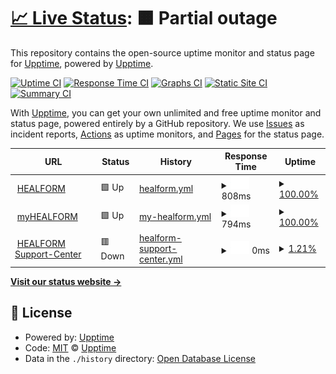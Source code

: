 # [📈 Live Status](https://demo.upptime.js.org): <!--live status--> **🟧 Partial outage**

This repository contains the open-source uptime monitor and status page for [Upptime](https://upptime.js.org), powered by [Upptime](https://github.com/upptime/upptime).

[![Uptime CI](https://github.com/HEALFORM/status/workflows/Uptime%20CI/badge.svg)](https://github.com/HEALFORM/status/actions?query=workflow%3A%22Uptime+CI%22)
[![Response Time CI](https://github.com/HEALFORM/status/workflows/Response%20Time%20CI/badge.svg)](https://github.com/HEALFORM/status/actions?query=workflow%3A%22Response+Time+CI%22)
[![Graphs CI](https://github.com/HEALFORM/status/workflows/Graphs%20CI/badge.svg)](https://github.com/HEALFORM/status/actions?query=workflow%3A%22Graphs+CI%22)
[![Static Site CI](https://github.com/HEALFORM/status/workflows/Static%20Site%20CI/badge.svg)](https://github.com/HEALFORM/status/actions?query=workflow%3A%22Static+Site+CI%22)
[![Summary CI](https://github.com/HEALFORM/status/workflows/Summary%20CI/badge.svg)](https://github.com/HEALFORM/status/actions?query=workflow%3A%22Summary+CI%22)

With [Upptime](https://upptime.js.org), you can get your own unlimited and free uptime monitor and status page, powered entirely by a GitHub repository. We use [Issues](https://github.com/upptime/upptime/issues) as incident reports, [Actions](https://github.com/HEALFORM/status/actions) as uptime monitors, and [Pages](https://demo.upptime.js.org) for the status page.

<!--start: status pages-->
<!-- This summary is generated by Upptime (https://github.com/upptime/upptime) -->
<!-- Do not edit this manually, your changes will be overwritten -->
<!-- prettier-ignore -->
| URL | Status | History | Response Time | Uptime |
| --- | ------ | ------- | ------------- | ------ |
| <img alt="" src="https://favicons.githubusercontent.com/www.healform.de" height="13"> [HEALFORM](https://www.healform.de) | 🟩 Up | [healform.yml](https://github.com/HEALFORM/status/commits/HEAD/history/healform.yml) | <details><summary><img alt="Response time graph" src="./graphs/healform/response-time-week.png" height="20"> 808ms</summary><br><a href="https://HEALFORM.github.io/status/history/healform"><img alt="Response time 808" src="https://img.shields.io/endpoint?url=https%3A%2F%2Fraw.githubusercontent.com%2FHEALFORM%2Fstatus%2FHEAD%2Fapi%2Fhealform%2Fresponse-time.json"></a><br><a href="https://HEALFORM.github.io/status/history/healform"><img alt="24-hour response time 808" src="https://img.shields.io/endpoint?url=https%3A%2F%2Fraw.githubusercontent.com%2FHEALFORM%2Fstatus%2FHEAD%2Fapi%2Fhealform%2Fresponse-time-day.json"></a><br><a href="https://HEALFORM.github.io/status/history/healform"><img alt="7-day response time 808" src="https://img.shields.io/endpoint?url=https%3A%2F%2Fraw.githubusercontent.com%2FHEALFORM%2Fstatus%2FHEAD%2Fapi%2Fhealform%2Fresponse-time-week.json"></a><br><a href="https://HEALFORM.github.io/status/history/healform"><img alt="30-day response time 808" src="https://img.shields.io/endpoint?url=https%3A%2F%2Fraw.githubusercontent.com%2FHEALFORM%2Fstatus%2FHEAD%2Fapi%2Fhealform%2Fresponse-time-month.json"></a><br><a href="https://HEALFORM.github.io/status/history/healform"><img alt="1-year response time 808" src="https://img.shields.io/endpoint?url=https%3A%2F%2Fraw.githubusercontent.com%2FHEALFORM%2Fstatus%2FHEAD%2Fapi%2Fhealform%2Fresponse-time-year.json"></a></details> | <details><summary><a href="https://HEALFORM.github.io/status/history/healform">100.00%</a></summary><a href="https://HEALFORM.github.io/status/history/healform"><img alt="All-time uptime 100.00%" src="https://img.shields.io/endpoint?url=https%3A%2F%2Fraw.githubusercontent.com%2FHEALFORM%2Fstatus%2FHEAD%2Fapi%2Fhealform%2Fuptime.json"></a><br><a href="https://HEALFORM.github.io/status/history/healform"><img alt="24-hour uptime 100.00%" src="https://img.shields.io/endpoint?url=https%3A%2F%2Fraw.githubusercontent.com%2FHEALFORM%2Fstatus%2FHEAD%2Fapi%2Fhealform%2Fuptime-day.json"></a><br><a href="https://HEALFORM.github.io/status/history/healform"><img alt="7-day uptime 100.00%" src="https://img.shields.io/endpoint?url=https%3A%2F%2Fraw.githubusercontent.com%2FHEALFORM%2Fstatus%2FHEAD%2Fapi%2Fhealform%2Fuptime-week.json"></a><br><a href="https://HEALFORM.github.io/status/history/healform"><img alt="30-day uptime 100.00%" src="https://img.shields.io/endpoint?url=https%3A%2F%2Fraw.githubusercontent.com%2FHEALFORM%2Fstatus%2FHEAD%2Fapi%2Fhealform%2Fuptime-month.json"></a><br><a href="https://HEALFORM.github.io/status/history/healform"><img alt="1-year uptime 100.00%" src="https://img.shields.io/endpoint?url=https%3A%2F%2Fraw.githubusercontent.com%2FHEALFORM%2Fstatus%2FHEAD%2Fapi%2Fhealform%2Fuptime-year.json"></a></details>
| <img alt="" src="https://favicons.githubusercontent.com/my.healform.de" height="13"> [myHEALFORM](https://my.healform.de) | 🟩 Up | [my-healform.yml](https://github.com/HEALFORM/status/commits/HEAD/history/my-healform.yml) | <details><summary><img alt="Response time graph" src="./graphs/my-healform/response-time-week.png" height="20"> 794ms</summary><br><a href="https://HEALFORM.github.io/status/history/my-healform"><img alt="Response time 794" src="https://img.shields.io/endpoint?url=https%3A%2F%2Fraw.githubusercontent.com%2FHEALFORM%2Fstatus%2FHEAD%2Fapi%2Fmy-healform%2Fresponse-time.json"></a><br><a href="https://HEALFORM.github.io/status/history/my-healform"><img alt="24-hour response time 794" src="https://img.shields.io/endpoint?url=https%3A%2F%2Fraw.githubusercontent.com%2FHEALFORM%2Fstatus%2FHEAD%2Fapi%2Fmy-healform%2Fresponse-time-day.json"></a><br><a href="https://HEALFORM.github.io/status/history/my-healform"><img alt="7-day response time 794" src="https://img.shields.io/endpoint?url=https%3A%2F%2Fraw.githubusercontent.com%2FHEALFORM%2Fstatus%2FHEAD%2Fapi%2Fmy-healform%2Fresponse-time-week.json"></a><br><a href="https://HEALFORM.github.io/status/history/my-healform"><img alt="30-day response time 794" src="https://img.shields.io/endpoint?url=https%3A%2F%2Fraw.githubusercontent.com%2FHEALFORM%2Fstatus%2FHEAD%2Fapi%2Fmy-healform%2Fresponse-time-month.json"></a><br><a href="https://HEALFORM.github.io/status/history/my-healform"><img alt="1-year response time 794" src="https://img.shields.io/endpoint?url=https%3A%2F%2Fraw.githubusercontent.com%2FHEALFORM%2Fstatus%2FHEAD%2Fapi%2Fmy-healform%2Fresponse-time-year.json"></a></details> | <details><summary><a href="https://HEALFORM.github.io/status/history/my-healform">100.00%</a></summary><a href="https://HEALFORM.github.io/status/history/my-healform"><img alt="All-time uptime 100.00%" src="https://img.shields.io/endpoint?url=https%3A%2F%2Fraw.githubusercontent.com%2FHEALFORM%2Fstatus%2FHEAD%2Fapi%2Fmy-healform%2Fuptime.json"></a><br><a href="https://HEALFORM.github.io/status/history/my-healform"><img alt="24-hour uptime 100.00%" src="https://img.shields.io/endpoint?url=https%3A%2F%2Fraw.githubusercontent.com%2FHEALFORM%2Fstatus%2FHEAD%2Fapi%2Fmy-healform%2Fuptime-day.json"></a><br><a href="https://HEALFORM.github.io/status/history/my-healform"><img alt="7-day uptime 100.00%" src="https://img.shields.io/endpoint?url=https%3A%2F%2Fraw.githubusercontent.com%2FHEALFORM%2Fstatus%2FHEAD%2Fapi%2Fmy-healform%2Fuptime-week.json"></a><br><a href="https://HEALFORM.github.io/status/history/my-healform"><img alt="30-day uptime 100.00%" src="https://img.shields.io/endpoint?url=https%3A%2F%2Fraw.githubusercontent.com%2FHEALFORM%2Fstatus%2FHEAD%2Fapi%2Fmy-healform%2Fuptime-month.json"></a><br><a href="https://HEALFORM.github.io/status/history/my-healform"><img alt="1-year uptime 100.00%" src="https://img.shields.io/endpoint?url=https%3A%2F%2Fraw.githubusercontent.com%2FHEALFORM%2Fstatus%2FHEAD%2Fapi%2Fmy-healform%2Fuptime-year.json"></a></details>
| <img alt="" src="https://favicons.githubusercontent.com/support.healform.de" height="13"> [HEALFORM Support-Center](https://support.healform.de) | 🟥 Down | [healform-support-center.yml](https://github.com/HEALFORM/status/commits/HEAD/history/healform-support-center.yml) | <details><summary><img alt="Response time graph" src="./graphs/healform-support-center/response-time-week.png" height="20"> 0ms</summary><br><a href="https://HEALFORM.github.io/status/history/healform-support-center"><img alt="Response time 0" src="https://img.shields.io/endpoint?url=https%3A%2F%2Fraw.githubusercontent.com%2FHEALFORM%2Fstatus%2FHEAD%2Fapi%2Fhealform-support-center%2Fresponse-time.json"></a><br><a href="https://HEALFORM.github.io/status/history/healform-support-center"><img alt="24-hour response time 0" src="https://img.shields.io/endpoint?url=https%3A%2F%2Fraw.githubusercontent.com%2FHEALFORM%2Fstatus%2FHEAD%2Fapi%2Fhealform-support-center%2Fresponse-time-day.json"></a><br><a href="https://HEALFORM.github.io/status/history/healform-support-center"><img alt="7-day response time 0" src="https://img.shields.io/endpoint?url=https%3A%2F%2Fraw.githubusercontent.com%2FHEALFORM%2Fstatus%2FHEAD%2Fapi%2Fhealform-support-center%2Fresponse-time-week.json"></a><br><a href="https://HEALFORM.github.io/status/history/healform-support-center"><img alt="30-day response time 0" src="https://img.shields.io/endpoint?url=https%3A%2F%2Fraw.githubusercontent.com%2FHEALFORM%2Fstatus%2FHEAD%2Fapi%2Fhealform-support-center%2Fresponse-time-month.json"></a><br><a href="https://HEALFORM.github.io/status/history/healform-support-center"><img alt="1-year response time 0" src="https://img.shields.io/endpoint?url=https%3A%2F%2Fraw.githubusercontent.com%2FHEALFORM%2Fstatus%2FHEAD%2Fapi%2Fhealform-support-center%2Fresponse-time-year.json"></a></details> | <details><summary><a href="https://HEALFORM.github.io/status/history/healform-support-center">1.21%</a></summary><a href="https://HEALFORM.github.io/status/history/healform-support-center"><img alt="All-time uptime 1.21%" src="https://img.shields.io/endpoint?url=https%3A%2F%2Fraw.githubusercontent.com%2FHEALFORM%2Fstatus%2FHEAD%2Fapi%2Fhealform-support-center%2Fuptime.json"></a><br><a href="https://HEALFORM.github.io/status/history/healform-support-center"><img alt="24-hour uptime 1.21%" src="https://img.shields.io/endpoint?url=https%3A%2F%2Fraw.githubusercontent.com%2FHEALFORM%2Fstatus%2FHEAD%2Fapi%2Fhealform-support-center%2Fuptime-day.json"></a><br><a href="https://HEALFORM.github.io/status/history/healform-support-center"><img alt="7-day uptime 1.21%" src="https://img.shields.io/endpoint?url=https%3A%2F%2Fraw.githubusercontent.com%2FHEALFORM%2Fstatus%2FHEAD%2Fapi%2Fhealform-support-center%2Fuptime-week.json"></a><br><a href="https://HEALFORM.github.io/status/history/healform-support-center"><img alt="30-day uptime 1.21%" src="https://img.shields.io/endpoint?url=https%3A%2F%2Fraw.githubusercontent.com%2FHEALFORM%2Fstatus%2FHEAD%2Fapi%2Fhealform-support-center%2Fuptime-month.json"></a><br><a href="https://HEALFORM.github.io/status/history/healform-support-center"><img alt="1-year uptime 1.21%" src="https://img.shields.io/endpoint?url=https%3A%2F%2Fraw.githubusercontent.com%2FHEALFORM%2Fstatus%2FHEAD%2Fapi%2Fhealform-support-center%2Fuptime-year.json"></a></details>

<!--end: status pages-->

[**Visit our status website →**](https://demo.upptime.js.org)

## 📄 License

- Powered by: [Upptime](https://github.com/upptime/upptime)
- Code: [MIT](./LICENSE) © [Upptime](https://upptime.js.org)
- Data in the `./history` directory: [Open Database License](https://opendatacommons.org/licenses/odbl/1-0/)
